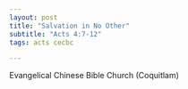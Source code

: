 ```yaml
---
layout: post
title: "Salvation in No Other"
subtitle: "Acts 4:7-12"
tags: acts cecbc

---
```

Evangelical Chinese Bible Church (Coquitlam)

